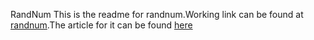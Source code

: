RandNum
This is the readme for randnum.Working link can be found at [randnum](randnumber.netlify.app).The article for it can be found [here](https://dev.to/jaybee020/randnum-35bg)
